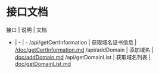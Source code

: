 # 接口文档

接口 | 说明 | 文档
- | - | -
/api/getCertInformation | 获取域名证书信息 | [/doc/getCertInformation.md](/doc/getCertInformation.md)
/api/addDomain | 添加域名 | [doc/addDomain.md](doc/addDomain.md)
/api/getDomainList | 获取域名列表 | [doc/getDomainList.md](doc/getDomainList.md)